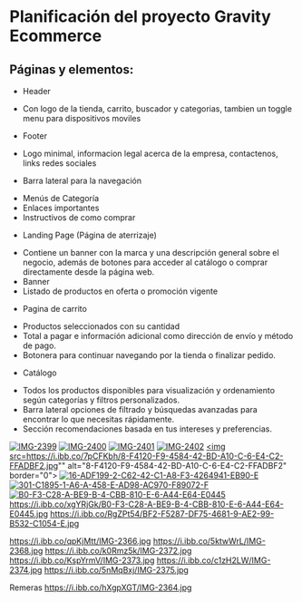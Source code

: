 # Planificación del proyecto Gravity Ecommerce

## Páginas y elementos:

- Header

* Con logo de la tienda, carrito, buscador y categorias, tambien un toggle menu para dispositivos moviles

- Footer

* Logo minimal, informacion legal acerca de la empresa, contactenos, links redes sociales

- Barra lateral para la navegación

* Menús de Categoría
* Enlaces importantes
* Instructivos de como comprar

- Landing Page (Página de aterrizaje)

* Contiene un banner con la marca y una descripción general sobre el negocio,
  además de botones para acceder al catálogo o comprar directamente desde
  la página web.
* Banner
* Listado de productos en oferta o promoción vigente

- Pagina de carrito

* Productos seleccionados con su cantidad
* Total a pagar e información adicional como dirección de envío
  y método de pago.
* Botonera para continuar navegando por la tienda o finalizar pedido.

- Catálogo

* Todos los productos disponibles para visualización y ordenamiento según categorías
  y filtros personalizados.
* Barra lateral opciones de filtrado y búsquedas avanzadas
  para encontrar lo que necesitas rápidamente.
* Sección recomendaciones basada en tus intereses y preferencias.

<a href="https://ibb.co/3CDYMCp"><img src="https://i.ibb.co/qrtFWrN/IMG-2399.jpg" alt="IMG-2399" border="0"></a>
<a href="https://ibb.co/fF5CvKD"><img src="https://i.ibb.co/8spjcRY/IMG-2400.jpg" alt="IMG-2400" border="0"></a>
<a href="https://ibb.co/rybY8RB"><img src="https://i.ibb.co/3hf269x/IMG-2401.jpg" alt="IMG-2401" border="0"></a>
<a href="https://ibb.co/3kP6wxq"><img src="https://i.ibb.co/QXxSZWR/IMG-2402.jpg" alt="IMG-2402" border="0"></a>
<a href="https://ibb.co/C98FQWL"><img src=https://i.ibb.co/7pCFKbh/8-F4120-F9-4584-42-BD-A10-C-6-E4-C2-FFADBF2.jpg"" alt="8-F4120-F9-4584-42-BD-A10-C-6-E4-C2-FFADBF2" border="0"></a>
<a href="https://ibb.co/WBdsfrF"><img src="https://i.ibb.co/j3xHDCG/16-ADF199-2-C62-42-C1-A8-F3-4264941-EB90-E.jpg" alt="16-ADF199-2-C62-42-C1-A8-F3-4264941-EB90-E" border="0"></a>
<a href="https://ibb.co/FgFRjWY"><img src="https://i.ibb.co/gzxkB7W/301-C1895-1-A6-A-458-E-AD98-AC970-F89072-F.jpg" alt="301-C1895-1-A6-A-458-E-AD98-AC970-F89072-F" border="0"></a>
<a href="https://ibb.co/k1vbXbD"><img src="https://i.ibb.co/cLVfQf8/B0-F3-C28-A-BE9-B-4-CBB-810-E-6-A44-E64-E0445.jpg" alt="B0-F3-C28-A-BE9-B-4-CBB-810-E-6-A44-E64-E0445" border="0"></a>
https://i.ibb.co/xgYRjGk/B0-F3-C28-A-BE9-B-4-CBB-810-E-6-A44-E64-E0445.jpg
https://i.ibb.co/RgZPt54/BF2-F5287-DF75-4681-9-AE2-99-B532-C1054-E.jpg

https://i.ibb.co/qpKjMtt/IMG-2366.jpg
https://i.ibb.co/5ktwWrL/IMG-2368.jpg
https://i.ibb.co/k0Rmz5k/IMG-2372.jpg
https://i.ibb.co/KspYrmV/IMG-2373.jpg
https://i.ibb.co/c1zH2LW/IMG-2374.jpg
https://i.ibb.co/5nMqBxj/IMG-2375.jpg

Remeras
https://i.ibb.co/hXgpXGT/IMG-2364.jpg
